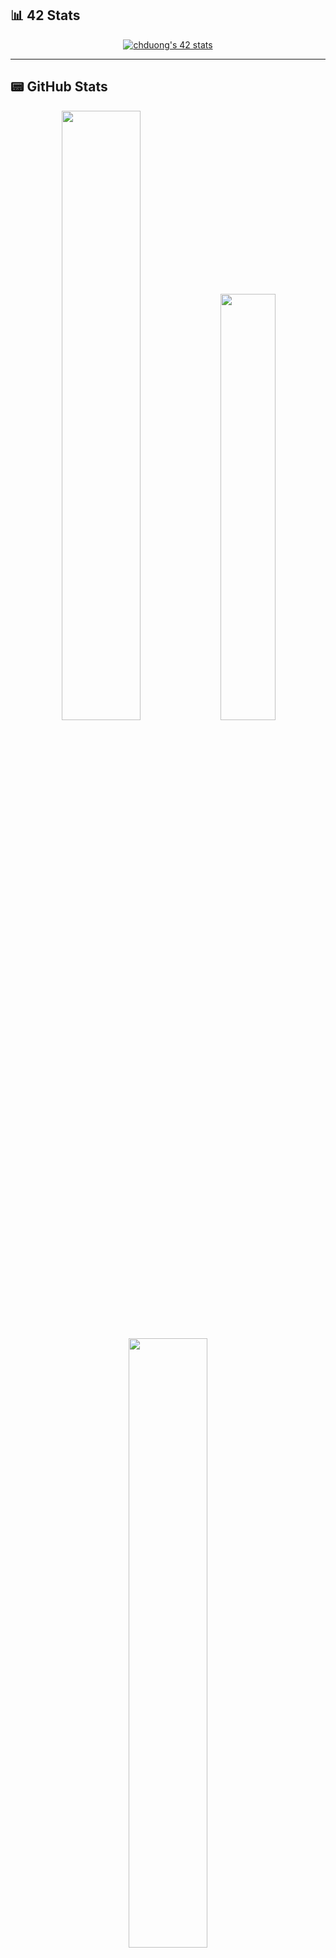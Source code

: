 ## :bar_chart: 42 Stats
<p align="center"><a href="https://github.com/JaeSeoKim/badge42" ><img src="https://badge42.vercel.app/api/v2/cldxdz29000110fl11yicbsj4/stats?cursusId=21&coalitionId=45" alt="chduong's 42 stats" /></a></p>

---

## 📟 GitHub Stats  
<p align="center">
<img width="50%" src="https://github-readme-stats.vercel.app/api?username=kenny-dng&show_icons=true&theme=dark" />
<a href="https://github.com/anuraghazra/github-readme-stats"><img width="41.8%" src="https://github-readme-stats.vercel.app/api/top-langs/?username=kenny-dng&layout=compact&theme=dark" /></a>
</p>

<p align="center">
<a href="https://git.io/streak-stats"><img width="50%" src="http://github-readme-streak-stats.herokuapp.com?user=kenny-dng&theme=highcontrast&date_format=j%20M%5B%20Y%5D"></a>
</p>

---

![JavaScript](https://img.shields.io/badge/JavaScript-323330?style=for-the-badge&logo=javascript&logoColor=F7DF1E) ![TypeScript](https://img.shields.io/badge/TypeScript-007ACC?style=for-the-badge&logo=typescript&logoColor=white) ![React](https://img.shields.io/badge/React-20232A?style=for-the-badge&logo=react&logoColor=61DAFB) ![Next.js](https://img.shields.io/badge/next.js-000000?style=for-the-badge&logo=nextdotjs&logoColor=white) ![Node.js](https://img.shields.io/badge/Node.js-339933?style=for-the-badge&logo=nodedotjs&logoColor=white) ![Docker](https://img.shields.io/badge/Docker-2CA5E0?style=for-the-badge&logo=docker&logoColor=white)

